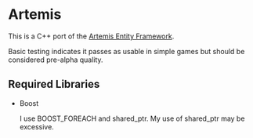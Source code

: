 Artemis
=======
This is a C++ port of the [Artemis Entity Framework](http://gamadu.com/artemis/). 

Basic testing indicates it passes as usable in simple games but should be considered pre-alpha quality.

Required Libraries
------------------
* Boost

    I use BOOST_FOREACH and shared_ptr. My use of shared_ptr may be excessive.
